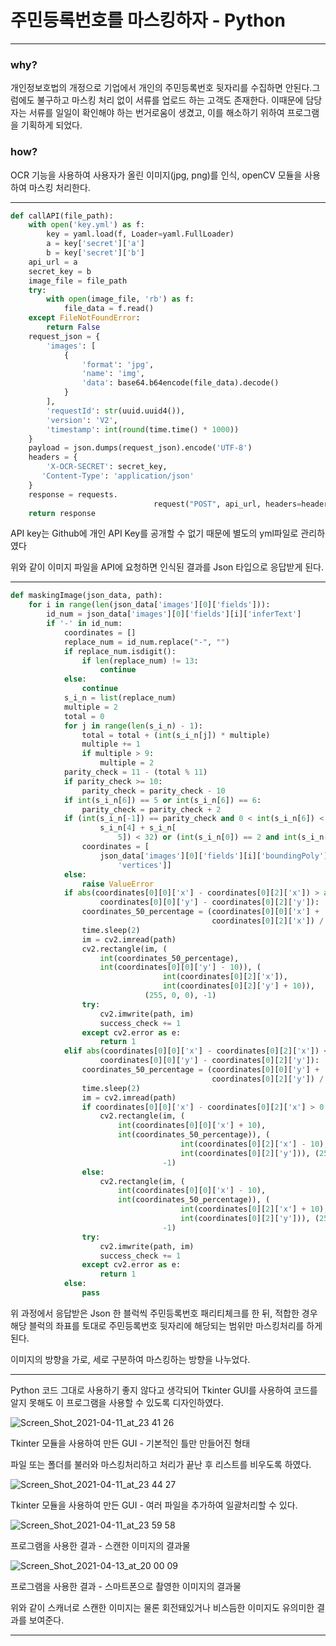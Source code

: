 # 주민등록번호를 마스킹하자 - Python

---

### why?

개인정보호법의 개정으로 기업에서 개인의 주민등록번호 뒷자리를 수집하면 안된다.그럼에도 불구하고 마스킹 처리 없이 서류를 업로드 하는 고객도 존재한다.
이때문에 담당자는 서류를 일일이 확인해야 하는 번거로움이 생겼고, 이를 해소하기 위하여 프로그램을 기획하게 되었다.

### how?

OCR 기능을 사용하여 사용자가 올린 이미지(jpg, png)를 인식, openCV 모듈을 사용하여
마스킹 처리한다.

---

```python
def callAPI(file_path):
    with open('key.yml') as f:
        key = yaml.load(f, Loader=yaml.FullLoader)
        a = key['secret']['a']
        b = key['secret']['b']
    api_url = a
    secret_key = b
    image_file = file_path
    try:
        with open(image_file, 'rb') as f:
            file_data = f.read()
    except FileNotFoundError:
        return False
    request_json = {
        'images': [
            {
                'format': 'jpg',
                'name': 'img',
                'data': base64.b64encode(file_data).decode()
            }
        ],
        'requestId': str(uuid.uuid4()),
        'version': 'V2',
        'timestamp': int(round(time.time() * 1000))
    }
    payload = json.dumps(request_json).encode('UTF-8')
    headers = {
        'X-OCR-SECRET': secret_key,
       'Content-Type': 'application/json'
    }
    response = requests.
								request("POST", api_url, headers=headers, data=payload)
    return response
```

API key는 Github에 개인 API Key를 공개할 수 없기 때문에 별도의 yml파일로 관리하였다

위와 같이 이미지 파일을 API에 요청하면 인식된 결과를 Json 타입으로 응답받게 된다.

---

```python
def maskingImage(json_data, path):
    for i in range(len(json_data['images'][0]['fields'])):
        id_num = json_data['images'][0]['fields'][i]['inferText']
        if '-' in id_num:
            coordinates = []
            replace_num = id_num.replace("-", "")
            if replace_num.isdigit():
                if len(replace_num) != 13:
                    continue
            else:
                continue
            s_i_n = list(replace_num)
            multiple = 2
            total = 0
            for j in range(len(s_i_n) - 1):
                total = total + (int(s_i_n[j]) * multiple)
                multiple += 1
                if multiple > 9:
                    multiple = 2
            parity_check = 11 - (total % 11)
            if parity_check >= 10:
                parity_check = parity_check - 10
            if int(s_i_n[6]) == 5 or int(s_i_n[6]) == 6:
                parity_check = parity_check + 2
            if (int(s_i_n[-1]) == parity_check and 0 < int(s_i_n[6]) < 7 and int(
                    s_i_n[4] + s_i_n[
                        5]) < 32) or (int(s_i_n[0]) == 2 and int(s_i_n[6]) < 2):  # 패리티체크에 성공하고, 7번째 자리수가 6이하(외국인 주민번호 포함), 5~6번째 값이 31일 이하 인경우 주민번호로 판단
                coordinates = [
                    json_data['images'][0]['fields'][i]['boundingPoly'][
                        'vertices']]
            else:
                raise ValueError
            if abs(coordinates[0][0]['x'] - coordinates[0][2]['x']) > abs(
                    coordinates[0][0]['y'] - coordinates[0][2]['y']):
                coordinates_50_percentage = (coordinates[0][0]['x'] +
                                             coordinates[0][2]['x']) / 2
                time.sleep(2)
                im = cv2.imread(path)
                cv2.rectangle(im, (
                    int(coordinates_50_percentage),
                    int(coordinates[0][0]['y'] - 10)), (
                                  int(coordinates[0][2]['x']),
                                  int(coordinates[0][2]['y'] + 10)),
                              (255, 0, 0), -1)
                try:
                    cv2.imwrite(path, im)
                    success_check += 1
                except cv2.error as e:
                    return 1
            elif abs(coordinates[0][0]['x'] - coordinates[0][2]['x']) < abs(
                    coordinates[0][0]['y'] - coordinates[0][2]['y']):
                coordinates_50_percentage = (coordinates[0][0]['y'] +
                                             coordinates[0][2]['y']) / 2
                time.sleep(2)
                im = cv2.imread(path)
                if coordinates[0][0]['x'] - coordinates[0][2]['x'] > 0:
                    cv2.rectangle(im, (
                        int(coordinates[0][0]['x'] + 10),
                        int(coordinates_50_percentage)), (
                                      int(coordinates[0][2]['x'] - 10),
                                      int(coordinates[0][2]['y'])), (255, 0, 0),
                                  -1)
                else:
                    cv2.rectangle(im, (
                        int(coordinates[0][0]['x'] - 10),
                        int(coordinates_50_percentage)), (
                                      int(coordinates[0][2]['x'] + 10),
                                      int(coordinates[0][2]['y'])), (255, 0, 0),
                                  -1)
                try:
                    cv2.imwrite(path, im)
                    success_check += 1
                except cv2.error as e:
                    return 1
            else:
                pass
```

위 과정에서 응답받은 Json 한 블럭씩 주민등록번호 패리티체크를 한 뒤, 적합한 경우 해당 블럭의
좌표를 토대로 주민등록번호 뒷자리에 해당되는 범위만 마스킹처리를 하게 된다.

이미지의 방향을 가로, 세로 구분하여 마스킹하는 방향을 나누었다.

---

Python 코드 그대로 사용하기 좋지 않다고 생각되어 Tkinter GUI를 사용하여 코드를 알지 못해도 이 프로그램을 사용할 수 있도록 디자인하였다. 

![Screen_Shot_2021-04-11_at_23 41 26](https://user-images.githubusercontent.com/52430916/163781449-73bd64ad-ad09-4ae8-8947-635bba68166a.png)

Tkinter 모듈을 사용하여 만든 GUI - 기본적인 틀만 만들어진 형태

파일 또는 폴더를 불러와 마스킹처리하고 처리가 끝난 후 리스트를 비우도록 하였다.

![Screen_Shot_2021-04-11_at_23 44 27](https://user-images.githubusercontent.com/52430916/163781510-917e5fb4-6429-4b18-812d-ffa65652d4ad.png)


Tkinter 모듈을 사용하여 만든 GUI - 여러 파일을 추가하여 일괄처리할 수 있다.

![Screen_Shot_2021-04-11_at_23 59 58](https://user-images.githubusercontent.com/52430916/163781669-78dbe784-d2f0-4cb1-b989-3fa0b6d0b692.png)


프로그램을 사용한 결과 - 스캔한 이미지의 결과물

![Screen_Shot_2021-04-13_at_20 00 09](https://user-images.githubusercontent.com/52430916/163781708-10cd966b-2a45-47b3-9e1a-1a4015329abf.png)


프로그램을 사용한 결과 - 스마트폰으로 촬영한 이미지의 결과물

위와 같이 스캐너로 스캔한 이미지는 물론 회전돼있거나 비스듬한 이미지도 유의미한 결과를 보여준다.

---
